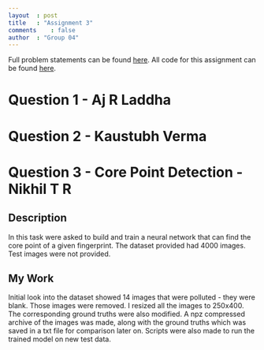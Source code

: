 ```yaml
---
layout	: post
title	: "Assignment 3"
comments	: false
author	: "Group 04"
---
```


Full problem statements can be found [here](https://github.com/42niks/CS671-Deep-Learning-2019/blob/master/Assignments/Assignment_3/CS671_Assignment_3_2019_.pdf). All code for this assignment can be found [here](https://github.com/42niks/CS671-Deep-Learning-2019/tree/master/Assignments/Assignment_3).

# Question 1 - Aj R Laddha
# Question 2 - Kaustubh Verma
# Question 3 - Core Point Detection - Nikhil T R

## Description
In this task were asked to build and train a neural network that can find the core point of a given fingerprint. The dataset provided had 4000 images. Test images were not provided. 

## My Work
Initial look into the dataset showed 14 images that were polluted - they were blank. Those images were removed. I resized all the images to 250x400. The corresponding ground truths were also modified. A npz compressed archive of the images was made, along with the ground truths which was saved in a txt file for comparison later on. Scripts were also made to run the trained model on new test data.